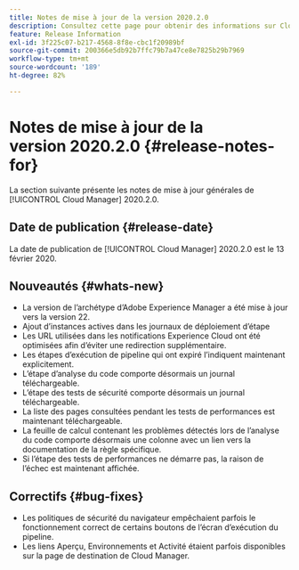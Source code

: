 ```yaml
---
title: Notes de mise à jour de la version 2020.2.0
description: Consultez cette page pour obtenir des informations sur Cloud Manager 2020.2.0
feature: Release Information
exl-id: 3f225c07-b217-4568-8f8e-cbc1f20989bf
source-git-commit: 200366e5db92b7ffc79b7a47ce8e7825b29b7969
workflow-type: tm+mt
source-wordcount: '189'
ht-degree: 82%

---
```


# Notes de mise à jour de la version 2020.2.0 {#release-notes-for}

La section suivante présente les notes de mise à jour générales de [!UICONTROL Cloud Manager] 2020.2.0.

## Date de publication {#release-date}

La date de publication de [!UICONTROL Cloud Manager] 2020.2.0 est le 13 février 2020.

## Nouveautés {#whats-new}

* La version de l’archétype d’Adobe Experience Manager a été mise à jour vers la version 22.
* Ajout d’instances actives dans les journaux de déploiement d’étape
* Les URL utilisées dans les notifications Experience Cloud ont été optimisées afin d’éviter une redirection supplémentaire.
* Les étapes d’exécution de pipeline qui ont expiré l’indiquent maintenant explicitement.
* L’étape d’analyse du code comporte désormais un journal téléchargeable.
* L’étape des tests de sécurité comporte désormais un journal téléchargeable.
* La liste des pages consultées pendant les tests de performances est maintenant téléchargeable.
* La feuille de calcul contenant les problèmes détectés lors de l’analyse du code comporte désormais une colonne avec un lien vers la documentation de la règle spécifique.
* Si l’étape des tests de performances ne démarre pas, la raison de l’échec est maintenant affichée.

## Correctifs {#bug-fixes}

* Les politiques de sécurité du navigateur empêchaient parfois le fonctionnement correct de certains boutons de l’écran d’exécution du pipeline.
* Les liens Aperçu, Environnements et Activité étaient parfois disponibles sur la page de destination de Cloud Manager.
